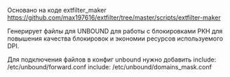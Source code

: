 Основано на коде extfilter_maker https://github.com/max197616/extfilter/tree/master/scripts/extfilter-maker

Генерирует файлы для UNBOUND для работы с блокировками РКН для повышения качества блокировок и экономии ресурсов используемого DPI.

Для подключения файлов в конфиг unbound нужно добавить
  include: /etc/unbound/forward.conf
  include: /etc/unbound/domains_mask.conf
